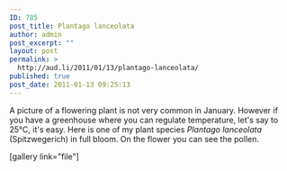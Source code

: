 ```yaml
---
ID: 785
post_title: Plantago lanceolata
author: admin
post_excerpt: ""
layout: post
permalink: >
  http://aud.li/2011/01/13/plantago-lanceolata/
published: true
post_date: 2011-01-13 09:25:13
---
```

A picture of a flowering plant is not very common in January. However if you have a greenhouse where you can regulate temperature, let's say to 25°C, it's easy. Here is one of my plant species <em>Plantago lanceolata </em>(Spitzwegerich) in full bloom. On the flower you can see the pollen.

[gallery link="file"]